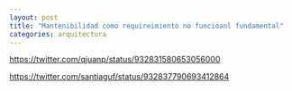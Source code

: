 ```yaml
---
layout: post
title: "Mantenibilidad como requireimiento no funcioanl fundamental"
categories: arquitectura
---
```


https://twitter.com/qjuanp/status/932831580653056000

https://twitter.com/santiaguf/status/932837790693412864
